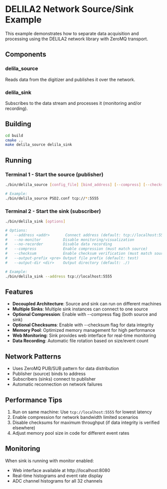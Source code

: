 # DELILA2 Network Source/Sink Example

This example demonstrates how to separate data acquisition and processing using the DELILA2 network library with ZeroMQ transport.

## Components

### delila_source
Reads data from the digitizer and publishes it over the network.

### delila_sink
Subscribes to the data stream and processes it (monitoring and/or recording).

## Building

```bash
cd build
cmake ..
make delila_source delila_sink
```

## Running

### Terminal 1 - Start the source (publisher)
```bash
./bin/delila_source [config_file] [bind_address] [--compress] [--checksum]

# Example:
./bin/delila_source PSD2.conf tcp://*:5555
```

### Terminal 2 - Start the sink (subscriber)
```bash
./bin/delila_sink [options]

# Options:
#   --address <addr>       Connect address (default: tcp://localhost:5555)
#   --no-monitor          Disable monitoring/visualization
#   --no-recorder         Disable data recording
#   --compress            Enable compression (must match source)
#   --checksum            Enable checksum verification (must match source)
#   --output-prefix <pre> Output file prefix (default: test)
#   --output-dir <dir>    Output directory (default: ./)

# Example:
./bin/delila_sink --address tcp://localhost:5555
```

## Features

- **Decoupled Architecture**: Source and sink can run on different machines
- **Multiple Sinks**: Multiple sink instances can connect to one source
- **Optional Compression**: Enable with --compress flag (both source and sink)
- **Optional Checksums**: Enable with --checksum flag for data integrity
- **Memory Pool**: Optimized memory management for high performance
- **Web Monitoring**: Sink provides web interface for real-time monitoring
- **Data Recording**: Automatic file rotation based on size/event count

## Network Patterns

- Uses ZeroMQ PUB/SUB pattern for data distribution
- Publisher (source) binds to address
- Subscribers (sinks) connect to publisher
- Automatic reconnection on network failures

## Performance Tips

1. Run on same machine: Use `tcp://localhost:5555` for lowest latency
2. Enable compression for network bandwidth limited scenarios
3. Disable checksums for maximum throughput (if data integrity is verified elsewhere)
4. Adjust memory pool size in code for different event rates

## Monitoring

When sink is running with monitor enabled:
- Web interface available at http://localhost:8080
- Real-time histograms and event rate display
- ADC channel histograms for all 32 channels